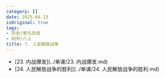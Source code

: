 ```yaml
---
category: []
date: 2025-04-13
isOriginal: true
tags:
- 历史/单元总结
- 初中/八上
title: 7. 人民解放战争
---
```

- [23. 内战爆发](../单课/23. 内战爆发.md)
- [24. 人民解放战争的胜利](../单课/24. 人民解放战争的胜利.md)